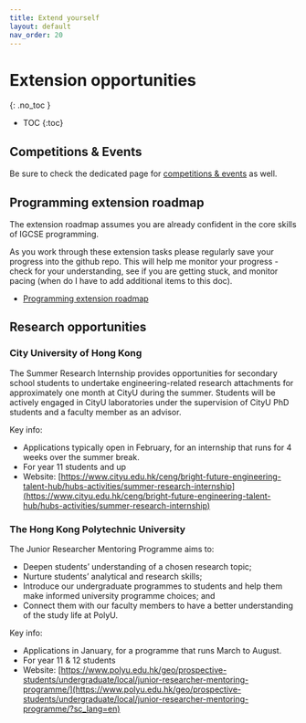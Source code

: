 ```yaml
---
title: Extend yourself
layout: default
nav_order: 20
---
```


# Extension opportunities
{: .no_toc }

- TOC
{:toc} 

## Competitions & Events

Be sure to check the dedicated page for [competitions & events](events.html) as well.

## Programming extension roadmap

The extension roadmap assumes you are already confident in the core skills of IGCSE programming.

As you work through these extension tasks please regularly save your progress into the github repo.  This will help me monitor your progress - check for your understanding, see if you are getting stuck, and monitor pacing (when do I have to add additional items to this doc). 

* [Programming extension roadmap](extend-programming.html)

## Research opportunities

### City University of Hong Kong

The Summer Research Internship provides opportunities for secondary school students to undertake engineering-related research attachments for approximately one month at CityU during the summer. Students will be actively engaged in CityU laboratories under the supervision of CityU PhD students and a faculty member as an advisor. 

Key info:

* Applications typically open in February, for an internship that runs for 4 weeks over the summer break.
* For year 11 students and up
* Website: [https://www.cityu.edu.hk/ceng/bright-future-engineering-talent-hub/hubs-activities/summer-research-internship](https://www.cityu.edu.hk/ceng/bright-future-engineering-talent-hub/hubs-activities/summer-research-internship)

### The Hong Kong Polytechnic University

The Junior Researcher Mentoring Programme aims to:

* Deepen students’ understanding of a chosen research topic;
* Nurture students’ analytical and research skills;
* Introduce our undergraduate programmes to students and help them make informed university programme choices; and
* Connect them with our faculty members to have a better understanding of the study life at PolyU.

Key info:

* Applications in January, for a programme that runs March to August.
* For year 11 & 12 students
* Website: [https://www.polyu.edu.hk/geo/prospective-students/undergraduate/local/junior-researcher-mentoring-programme/](https://www.polyu.edu.hk/geo/prospective-students/undergraduate/local/junior-researcher-mentoring-programme/?sc_lang=en)
